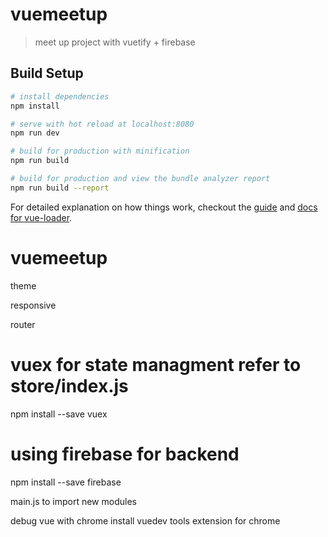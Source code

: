 # vuemeetup

> meet up project with vuetify + firebase

## Build Setup

``` bash
# install dependencies
npm install

# serve with hot reload at localhost:8080
npm run dev

# build for production with minification
npm run build

# build for production and view the bundle analyzer report
npm run build --report
```

For detailed explanation on how things work, checkout the [guide](http://vuejs-templates.github.io/webpack/) and [docs for vue-loader](http://vuejs.github.io/vue-loader).
# vuemeetup


theme

responsive

router

# vuex for state managment refer to store/index.js
npm install --save vuex 

# using firebase for backend 
npm install --save firebase

main.js to import new modules

debug vue with chrome
install vuedev tools extension for chrome